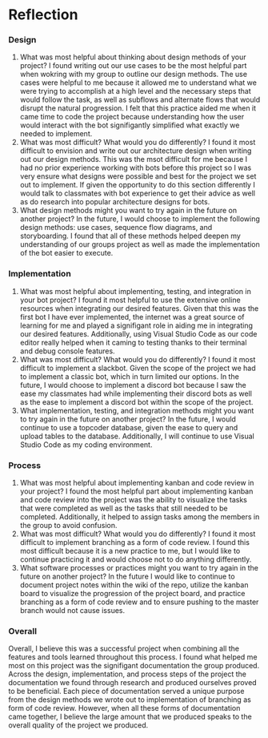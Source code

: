# Reflection

### Design
1. What was most helpful about thinking about design methods of your project?
I found writing out our use cases to be the most helpful part when wokring with my group to outline our design methods. The use cases were helpful to me because it allowed me to understand what we were trying to accomplish at a high level and the necessary steps that would follow the task, as well as subflows and alternate flows that would disrupt the natural progression. I felt that this practice aided me when it came time to code the project because understanding how the user would interact with the bot signifigantly simplified what exactly we needed to implement.
2. What was most difficult? What would you do differently?
I found it most difficult to envision and write out our architecture design when writing out our design methods. This was the msot difficult for me because I had no prior experience working with bots before this project so I was very ensure what designs were possible and best for the project we set out to implement. If given the opportunity to do this section differently I would talk to classmates with bot experience to get their advice as well as do research into popular architecture designs for bots.
3. What design methods might you want to try again in the future on another project?
In the future, I would choose to implement the following design methods: use cases, sequence flow diagrams, and storyboarding. I found that all of these methods helped deepen my understanding of our groups project as well as made the implementation of the bot easier to execute.

### Implementation
1. What was most helpful about implementing, testing, and integration in your bot project?
I found it most helpful to use the extensive online resources when integrating our desired features. Given that this was the first bot I have ever implemented, the internet was a great source of learning for me and played a signifigant role in aiding me in integrating our desired features. Additionally, using Visual Studio Code as our code editor really helped when it caming to testing thanks to their terminal and debug console features.
2. What was most difficult? What would you do differently?
I found it most difficult to implement a slackbot. Given the scope of the project we had to implement a classic bot, which in turn limited our options. In the future, I would choose to implement a discord bot because I saw the ease my classmates had while implementing their discord bots as well as the ease to implement a discord bot within the scope of the project.
3. What implementation, testing, and integration methods might you want to try again in the future on another project?
In the future, I would continue to use a topcoder database, given the ease to query and upload tables to the database. Additionally, I will continue to use Visual Studio Code as my coding environment.

### Process
1. What was most helpful about implementing kanban and code review in your project?
I found the most helpful part about implementing kanban and code review into the project was the ability to visualize the tasks that were completed as well as the tasks that still needed to be completed. Additionally, it helped to assign tasks among the members in the group to avoid confusion.
2. What was most difficult? What would you do differently?
I found it most difficult to implement branching as a form of code review. I found this most difficult because it is a new practice to me, but I would like to continue practicing it and would choose not to do anything differently.
3. What software processes or practices might you want to try again in the future on another project?
In the future I would like to continue to document project notes within the wiki of the repo, utilize the kanban board to visualize the progression of the project board, and practice branching as a form of code review and to ensure pushing to the master branch would not cause issues.

### Overall
Overall, I believe this was a successful project when combining all the features and tools learned throughout this process. I found what helped me most on this project was the signifigant documentation the group produced. Across the design, implementation, and process steps of the project the documentation we found through research and produced ourselves proved to be beneficial. Each piece of documentation served a unique purpose from the design methods we wrote out to implementation of branching as form of code review. However, when all these forms of documentation came together, I believe the large amount that we produced speaks to the overall quality of the project we produced.